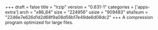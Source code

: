 +++
draft = false
title = "lrzip"
version = "0.631-1"
categories = ['apps-extra']
arch = "x86_64"
size = "224956"
usize = "909483"
sha1sum = "2246e7e626d1d2d68f9a08d56b17e49de6d08dc2"
+++
A compression program optimized for large files.
